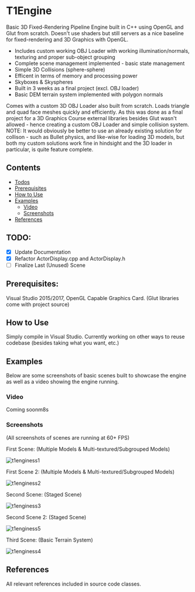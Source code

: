 # T1Engine
Basic 3D Fixed-Rendering Pipeline Engine built in C++ using OpenGL and Glut from scratch. Doesn't use shaders but still servers as a nice baseline for fixed-rendering and 3D Graphics with OpenGL.

- Includes custom working OBJ Loader with working illumination/normals, texturing and proper sub-object grouping
- Complete scene management implemented - basic state management
- Simple 3D Collisions (sphere-sphere)
- Efficent in terms of memory and processing power
- Skyboxes & Skyspheres
- Built in 3 weeks as a final project (excl. OBJ loader)
- Basic DEM terrain system implemented with polygon normals

Comes with a custom 3D OBJ Loader also built from scratch. Loads triangle and quad face meshes quickly and efficiently. As  this was done as a final project for a 3D Graphics Course external libraries besides Glut wasn't allowed - hence creating a custom OBJ Loader and simple collision system. NOTE: It would obviously be better to use an already existing solution for collison - such as Bullet physics, and like-wise for loading 3D models, but both my custom solutions work fine in hindsight and the 3D loader in particular, is quite feature complete.

## Contents
* [Todos](#todo)
* [Prerequisites](#prerequisites)
* [How to Use](#how-to-use)
* [Examples](#examples)
	* [Video](#video)
	* [Screenshots](#Screenshots)
* [References](#references)

## TODO:
- [X] Update Documentation
- [X] Refactor ActorDisplay.cpp and ActorDisplay.h
- [ ] Finalize Last (Unused) Scene

## Prerequisites:
Visual Studio 2015/2017, OpenGL Capable Graphics Card.
(Glut libraries come with project source)

## How to Use
Simply compile in Visual Studio. Currently working on other ways to reuse codebase (besides taking what you want, etc.)

## Examples
Below are some screenshots of basic scenes built to showcase the engine as well as a video showing the engine running.

### Video
Coming soonm8s

### Screenshots

(All screenshots of scenes are running at 60+ FPS)

First Scene: (Multiple Models & Multi-textured/Subgrouped Models)


![t1enginess1](https://user-images.githubusercontent.com/11038569/33595674-14e5c954-d9ed-11e7-8790-2088a0ae823b.png)

First Scene 2: (Multiple Models & Multi-textured/Subgrouped Models)

![t1enginess2](https://user-images.githubusercontent.com/11038569/33595699-287af7aa-d9ed-11e7-90ef-6590fd6c1cdc.png)

Second Scene: (Staged Scene)

![t1enginess3](https://user-images.githubusercontent.com/11038569/33595725-443fabfc-d9ed-11e7-8235-03be452b1430.png)

Second Scene 2: (Staged Scene)

![t1enginess5](https://user-images.githubusercontent.com/11038569/33595837-b740ad22-d9ed-11e7-91b2-a36a09a4c16d.png)

Third Scene: (Basic Terrain System)

![t1enginess4](https://user-images.githubusercontent.com/11038569/33595734-507ee766-d9ed-11e7-9924-39c01ff9050c.png)

## References
All relevant references included in source code classes.


